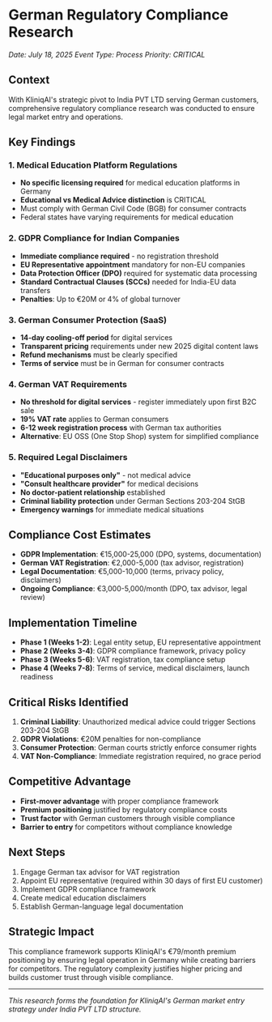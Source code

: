 # German Regulatory Compliance Research
*Date: July 18, 2025*
*Event Type: Process*
*Priority: CRITICAL*

## Context
With KliniqAI's strategic pivot to India PVT LTD serving German customers, comprehensive regulatory compliance research was conducted to ensure legal market entry and operations.

## Key Findings

### 1. Medical Education Platform Regulations
- **No specific licensing required** for medical education platforms in Germany
- **Educational vs Medical Advice distinction** is CRITICAL
- Must comply with German Civil Code (BGB) for consumer contracts
- Federal states have varying requirements for medical education

### 2. GDPR Compliance for Indian Companies
- **Immediate compliance required** - no registration threshold
- **EU Representative appointment** mandatory for non-EU companies
- **Data Protection Officer (DPO)** required for systematic data processing
- **Standard Contractual Clauses (SCCs)** needed for India-EU data transfers
- **Penalties**: Up to €20M or 4% of global turnover

### 3. German Consumer Protection (SaaS)
- **14-day cooling-off period** for digital services
- **Transparent pricing** requirements under new 2025 digital content laws
- **Refund mechanisms** must be clearly specified
- **Terms of service** must be in German for consumer contracts

### 4. German VAT Requirements
- **No threshold for digital services** - register immediately upon first B2C sale
- **19% VAT rate** applies to German consumers
- **6-12 week registration process** with German tax authorities
- **Alternative**: EU OSS (One Stop Shop) system for simplified compliance

### 5. Required Legal Disclaimers
- **"Educational purposes only"** - not medical advice
- **"Consult healthcare provider"** for medical decisions
- **No doctor-patient relationship** established
- **Criminal liability protection** under German Sections 203-204 StGB
- **Emergency warnings** for immediate medical situations

## Compliance Cost Estimates
- **GDPR Implementation**: €15,000-25,000 (DPO, systems, documentation)
- **German VAT Registration**: €2,000-5,000 (tax advisor, registration)
- **Legal Documentation**: €5,000-10,000 (terms, privacy policy, disclaimers)
- **Ongoing Compliance**: €3,000-5,000/month (DPO, tax advisor, legal review)

## Implementation Timeline
- **Phase 1 (Weeks 1-2)**: Legal entity setup, EU representative appointment
- **Phase 2 (Weeks 3-4)**: GDPR compliance framework, privacy policy
- **Phase 3 (Weeks 5-6)**: VAT registration, tax compliance setup
- **Phase 4 (Weeks 7-8)**: Terms of service, medical disclaimers, launch readiness

## Critical Risks Identified
1. **Criminal Liability**: Unauthorized medical advice could trigger Sections 203-204 StGB
2. **GDPR Violations**: €20M penalties for non-compliance
3. **Consumer Protection**: German courts strictly enforce consumer rights
4. **VAT Non-Compliance**: Immediate registration required, no grace period

## Competitive Advantage
- **First-mover advantage** with proper compliance framework
- **Premium positioning** justified by regulatory compliance costs
- **Trust factor** with German customers through visible compliance
- **Barrier to entry** for competitors without compliance knowledge

## Next Steps
1. Engage German tax advisor for VAT registration
2. Appoint EU representative (required within 30 days of first EU customer)
3. Implement GDPR compliance framework
4. Create medical education disclaimers
5. Establish German-language legal documentation

## Strategic Impact
This compliance framework supports KliniqAI's €79/month premium positioning by ensuring legal operation in Germany while creating barriers for competitors. The regulatory complexity justifies higher pricing and builds customer trust through visible compliance.

---
*This research forms the foundation for KliniqAI's German market entry strategy under India PVT LTD structure.*